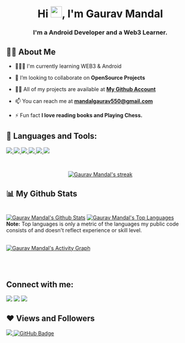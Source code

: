 <h1 align="center">Hi <img src="https://raw.githubusercontent.com/MartinHeinz/MartinHeinz/master/wave.gif" width="30px">, I'm Gaurav Mandal</h1>
<h3 align="center">I'm a Android Developer and a Web3 Learner.</h3>


## 🙋‍♂️ About Me

- 👨🏽‍💻 I'm currently learning WEB3 & Android

- 👯 I’m looking to collaborate on **OpenSource Projects**

- 👨‍💻 All of my projects are available at **[My Github Account](https://github.com/gauravmandall)**

- 📫 You can reach me at **mandalgaurav550@gmail.com**

- ⚡ Fun fact **I love reading books and Playing Chess.**

## 🚀 Languages and Tools:

<p align="left"> 
    
  <a href="https://www.python.org" target="_blank"> <img src="https://img.icons8.com/color/48/000000/python.png"/> </a> 
  <a href="https://git-scm.com/" target="_blank"> <img src="https://img.icons8.com/color/48/000000/git.png"/> </a>
  <a href="https://developer.android.com/" target="_blank"> <img src="https://img.icons8.com/fluency/48/000000/android-os.png"/> </a> 
  <a href="https://firebase.google.com/" target="_blank"> <img src="https://img.icons8.com/color/48/000000/google-firebase-console.png"/> </a>
  <a href="https://www.figma.com/" target="_blank"> <img src="https://img.icons8.com/color/48/000000/figma--v2.png"/> </a>
  <a href="https://ethereum.org/" target="_blank"> <img src="https://img.icons8.com/fluency/48/000000/ethereum.png"/> </a>
</p>
<br/>
<p align="center"><a href="https://github.com/gauravmandall/github-readme-streak-stats">
        <img title="🔥 Get streak stats for your profile at git.io/streak-stats" alt="Gaurav Mandal's streak" src="https://github-readme-streak-stats.herokuapp.com/?user=gauravmandall&theme=black-ice&hide_border=true&stroke=0000&background=060A0CD0"/>
</a></p>

## 📊 My Github Stats

  <br/>
    <a href="https://github.com/gauravmandall/github-readme-stats"><img alt="Gaurav Mandal's Github Stats" src="https://github-readme-stats.vercel.app/api?username=gauravmandall&show_icons=true&count_private=true&theme=react&hide_border=true&bg_color=0D1117" /></a>
  <a href="https://github.com/gauravmandall/github-readme-stats"><img alt="Gaurav Mandal's Top Languages" src="https://github-readme-stats.vercel.app/api/top-langs/?username=gauravmandall&langs_count=8&count_private=true&layout=compact&theme=react&hide_border=true&bg_color=0D1117" /></a>
  <br/>
  <b>Note:</b> Top languages is only a metric of the languages my public code consists of and doesn't reflect experience or skill level.


<br/>
<br/>

<a href="https://github.com/gauravmandall/github-readme-activity-graph"><img alt="Gaurav Mandal's Activity Graph" src="https://activity-graph.herokuapp.com/graph?username=gauravmandall&bg_color=0D1117&color=5BCDEC&line=5BCDEC&point=FFFFFF&hide_border=true" /></a>

<br/>
<br/>

## Connect with me:
<p align="left">

<a href = "https://www.linkedin.com/in/gauravmandall/"><img src="https://img.icons8.com/fluent/48/000000/linkedin.png"/></a>
<a href = "https://twitter.com/gauravmandall"><img src="https://img.icons8.com/fluent/48/000000/twitter.png"/></a>
<a href = "https://www.instagram.com/gaurav.mandall/"><img src="https://img.icons8.com/fluent/48/000000/instagram-new.png"/></a>


</p>

## ❤ Views and Followers
<a href="https://github.com/Meghna-DAS/github-profile-views-counter">
    <img src="https://komarev.com/ghpvc/?username=gauravmandall">
</a>
<a href="https://github.com/gauravmandall?tab=followers"><img src="https://img.shields.io/github/followers/gauravmandall?label=Followers&style=social" alt="GitHub Badge"></a>
